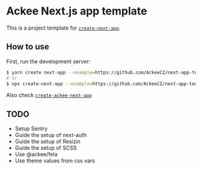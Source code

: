 # Ackee Next.js app template

This is a project template for [`create-next-app`](https://github.com/vercel/next.js/tree/canary/packages/create-next-app).

## How to use

First, run the development server:

```sh
$ yarn create next-app --example=https://github.com/AckeeCZ/next-app-template
# or
$ npx create-next-app --example=https://github.com/AckeeCZ/next-app-template
```

Also check [`create-ackee-next-app`](https://github.com/AckeeCZ/create-ackee-next-app)

## TODO

- Setup Sentry
- Guide the setup of next-auth
- Guide the setup of Resizin
- Guide the setup of SCSS
- Use @ackee/fela
- Use theme values from css vars
